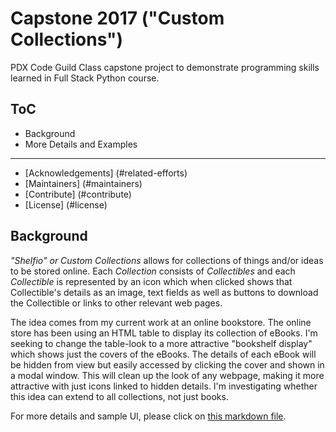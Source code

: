 # Capstone 2017 ("Custom Collections")


PDX Code Guild Class capstone project to demonstrate programming skills learned in Full Stack Python course.


## ToC
- Background
- More Details and Examples

--------------------------

- [Acknowledgements] (#related-efforts)
- [Maintainers] (#maintainers)
- [Contribute] (#contribute)
- [License] (#license)

## Background

<em>"Shelfio" or Custom Collections</em> allows for collections of things and/or ideas to be stored online.  Each <em>Collection</em> consists of <em>Collectibles</em> and each <em>Collectible</em> is represented by an icon which when clicked shows that Collectible's details as an image, text fields as well as buttons to download the Collectible or links to other relevant web pages.

The idea comes from my current work at an online bookstore.  The online store has been using an HTML table to display its collection of eBooks.  I'm seeking to change the table-look to a more attractive "bookshelf display" which shows just the covers of the eBooks.  The details of each eBook will be hidden from view but easily accessed by clicking the cover and shown in a modal window.  This will clean up the look of any webpage, making it more attractive with just icons linked to hidden details.  I'm investigating whether this idea can extend to all collections, not just books.  


For more details and sample UI, please click on <a href="proposal.md">this markdown file</a>.
    
    